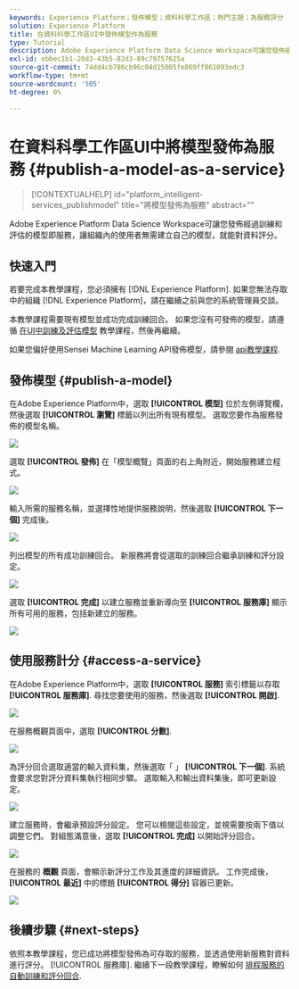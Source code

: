 ```yaml
---
keywords: Experience Platform；發佈模型；資料科學工作區；熱門主題；為服務評分
solution: Experience Platform
title: 在資料科學工作區UI中發佈模型作為服務
type: Tutorial
description: Adobe Experience Platform Data Science Workspace可讓您發佈經過訓練和評估的模型即服務，讓組織內的使用者無需建立自己的模型，就能對資料評分。
exl-id: ebbec1b1-20d3-43b5-82d3-89c79757625a
source-git-commit: 74dd4cb786cb96c04d15005fe869ff861093edc3
workflow-type: tm+mt
source-wordcount: '505'
ht-degree: 0%

---
```


# 在資料科學工作區UI中將模型發佈為服務 {#publish-a-model-as-a-service}

>[!CONTEXTUALHELP]
>id="platform_intelligent-services_publishmodel"
>title="將模型發佈為服務"
>abstract=""

Adobe Experience Platform Data Science Workspace可讓您發佈經過訓練和評估的模型即服務，讓組織內的使用者無需建立自己的模型，就能對資料評分。

## 快速入門

若要完成本教學課程，您必須擁有 [!DNL Experience Platform]. 如果您無法存取中的組織 [!DNL Experience Platform]，請在繼續之前與您的系統管理員交談。

本教學課程需要現有模型並成功完成訓練回合。 如果您沒有可發佈的模型，請遵循 [在UI中訓練及評估模型](./train-evaluate-model-ui.md) 教學課程，然後再繼續。

如果您偏好使用Sensei Machine Learning API發佈模型，請參閱 [api教學課程](./publish-model-service-api.md).

## 發佈模型 {#publish-a-model}

在Adobe Experience Platform中，選取 **[!UICONTROL 模型]** 位於左側導覽欄，然後選取 **[!UICONTROL 瀏覽]** 標籤以列出所有現有模型。 選取您要作為服務發佈的模型名稱。

![](../images/models-recipes/publish-model/browse_model.png)

選取 **[!UICONTROL 發佈]** 在「模型概覽」頁面的右上角附近，開始服務建立程式。

![](../images/models-recipes/publish-model/view_training.png)

輸入所需的服務名稱，並選擇性地提供服務說明，然後選取 **[!UICONTROL 下一個]** 完成後。

![](../images/models-recipes/publish-model/configure_training.png)

列出模型的所有成功訓練回合。 新服務將會從選取的訓練回合繼承訓練和評分設定。

![](../images/models-recipes/publish-model/select_training_run.png)

選取 **[!UICONTROL 完成]** 以建立服務並重新導向至 **[!UICONTROL 服務庫]** 顯示所有可用的服務，包括新建立的服務。

![](../images/models-recipes/publish-model/service_gallery.png)

## 使用服務計分 {#access-a-service}

在Adobe Experience Platform中，選取 **[!UICONTROL 服務]** 索引標籤以存取 **[!UICONTROL 服務庫]**. 尋找您要使用的服務，然後選取 **[!UICONTROL 開啟]**.

![](../images/models-recipes/publish-model/open_service.png)

在服務概觀頁面中，選取 **[!UICONTROL 分數]**.

![](../images/models-recipes/publish-model/score_service.png)

為評分回合選取適當的輸入資料集，然後選取「 」 **[!UICONTROL 下一個]**. 系統會要求您對評分資料集執行相同步驟。 選取輸入和輸出資料集後，即可更新設定。

![](../images/models-recipes/publish-model/select_datasets.png)

建立服務時，會繼承預設評分設定。 您可以檢閱這些設定，並視需要按兩下值以調整它們。 對組態滿意後，選取 **[!UICONTROL 完成]** 以開始評分回合。

![](../images/models-recipes/publish-model/scoring_configs.png)

在服務的 **概觀** 頁面，會顯示新評分工作及其進度的詳細資訊。 工作完成後， **[!UICONTROL 最近]** 中的標題 **[!UICONTROL 得分]** 容器已更新。

![](../images/models-recipes/publish-model/pending_scoring.png)

## 後續步驟 {#next-steps}

依照本教學課程，您已成功將模型發佈為可存取的服務，並透過使用新服務對資料進行評分。 [!UICONTROL 服務庫]. 繼續下一段教學課程，瞭解如何 [排程服務的自動訓練和評分回合](./schedule-models-ui.md).
